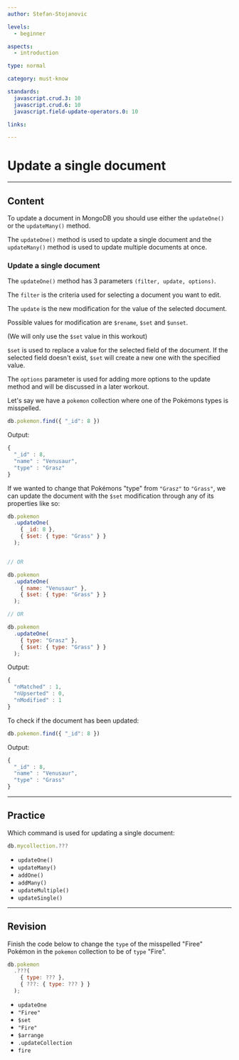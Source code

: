 ```yaml
---
author: Stefan-Stojanovic

levels:
  - beginner

aspects:
  - introduction

type: normal

category: must-know

standards:
  javascript.crud.3: 10
  javascript.crud.6: 10
  javascript.field-update-operators.0: 10

links:

---
```

# Update a single document

---
## Content

To update a document in MongoDB you should use either the  `updateOne()` or the `updateMany()` method.

The `updateOne()` method is used to update a single document and the `updateMany()` method is used to update multiple documents at once.

### Update a single document

The `updateOne()` method has 3 parameters `(filter, update, options)`.

The `filter` is the criteria used for selecting a document you want to edit.

The `update` is the new modification for the value of the selected document.

Possible values for modification are  `$rename`, `$set` and `$unset`.

(We will only use the `$set` value in this workout)

`$set` is used to replace a value for the selected field of the document. If the selected field doesn't exist, `$set` will create a new one with the specified value.

The `options` parameter is used for adding more options to the update method and will be discussed in a later workout.

Let's say we have a `pokemon` collection where one of the Pokémons types is misspelled.

```javascript
db.pokemon.find({ "_id": 8 })
```

Output:

```javascript
{
  "_id" : 8,
  "name" : "Venusaur",
  "type" : "Grasz"
}
```

If we wanted to change that Pokémons "type" from `"Grasz"` to `"Grass"`, we can update the document with the `$set` modification through any of its properties like so:

```javascript
db.pokemon
  .updateOne(
    { _id: 8 },
    { $set: { type: "Grass" } }
  );


// OR

db.pokemon
  .updateOne(
    { name: "Venusaur" },
    { $set: { type: "Grass" } }
  );

// OR

db.pokemon
  .updateOne(
    { type: "Grasz" },
    { $set: { type: "Grass" } }
  );
```

Output:

```javascript
{
  "nMatched" : 1,
  "nUpserted" : 0,
  "nModified" : 1
}
```

To check if the document has been updated:

```javascript
db.pokemon.find({ "_id": 8 })
```

Output:

```javascript
{
  "_id" : 8,
  "name" : "Venusaur",
  "type" : "Grass"
}
```

---
## Practice

Which command is used for updating a single document:

```javascript
db.mycollection.???
```

* `updateOne()`
* `updateMany()`
* `addOne()`
* `addMany()`
* `updateMultiple()`
* `updateSingle()`

---
## Revision

Finish the code below to change the `type` of the misspelled "Firee" Pokémon in the `pokemon` collection to be of `type` "Fire".

```javascript
db.pokemon
  .???(
    { type: ??? },
    { ???: { type: ??? } }
  );
```

* `updateOne`
* `"Firee"`
* `$set`
* `"Fire"`
* `$arrange`
* `.updateCollection`
* `fire`
